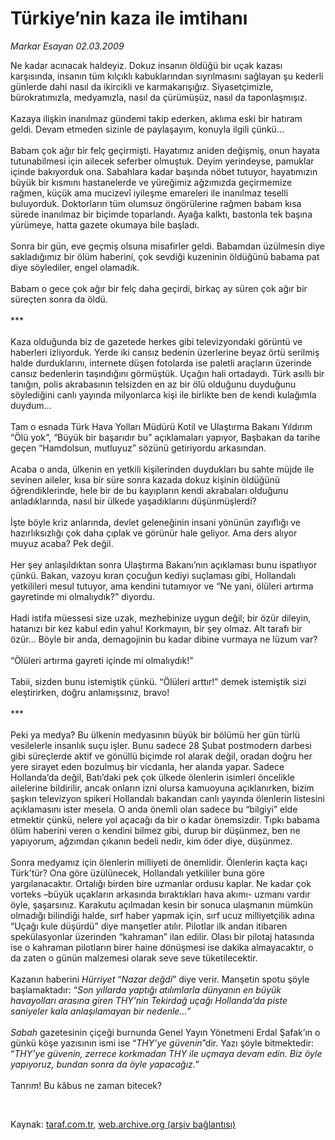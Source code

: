 # Türkiye’nin kaza ile imtihanı

*Markar Esayan 02.03.2009*

<div class="taraf_structure_2col_1zq">
<div class="margen_n">



 <p>Ne kadar acınacak haldeyiz. Dokuz insanın öldüğü bir uçak kazası karşısında, insanın tüm kılçıklı kabuklarından sıyrılmasını sağlayan şu kederli günlerde dahi nasıl da ikircikli ve karmakarışığız. Siyasetçimizle, bürokratımızla, medyamızla, nasıl da çürümüşüz, nasıl da taponlaşmışız. <br/><br/>Kazaya ilişkin inanılmaz gündemi takip ederken, aklıma eski bir hatıram geldi. Devam etmeden sizinle de paylaşayım, konuyla ilgili çünkü... <br/><br/>Babam çok ağır bir felç geçirmişti. Hayatımız aniden değişmiş, onun hayata tutunabilmesi için ailecek seferber olmuştuk. Deyim yerindeyse, pamuklar içinde bakıyorduk ona. Sabahlara kadar başında nöbet tutuyor, hayatımızın büyük bir kısmını hastanelerde ve yüreğimiz ağzımızda geçirmemize rağmen, küçük ama mucizevî iyileşme emareleri ile inanılmaz teselli buluyorduk. Doktorların tüm olumsuz öngörülerine rağmen babam kısa sürede inanılmaz bir biçimde toparlandı. Ayağa kalktı, bastonla tek başına yürümeye, hatta gazete okumaya bile başladı. <br/><br/>Sonra bir gün, eve geçmiş olsuna misafirler geldi. Babamdan üzülmesin diye sakladığımız bir ölüm haberini, çok sevdiği kuzeninin öldüğünü babama pat diye söylediler, engel olamadık. <br/><br/>Babam o gece çok ağır bir felç daha geçirdi, birkaç ay süren çok ağır bir süreçten sonra da öldü. <br/><br/>*** <br/><br/>Kaza olduğunda biz de gazetede herkes gibi televizyondaki görüntü ve haberleri izliyorduk. Yerde iki cansız bedenin üzerlerine beyaz örtü serilmiş halde durduklarını, internete düşen fotolarda ise paletli araçların üzerinde cansız bedenlerin taşındığını görmüştük. Uçağın hali ortadaydı. Türk asıllı bir tanığın, polis akrabasının telsizden en az bir ölü olduğunu duyduğunu söylediğini canlı yayında milyonlarca kişi ile birlikte ben de kendi kulağımla duydum... <br/><br/>Tam o esnada Türk Hava Yolları Müdürü Kotil ve Ulaştırma Bakanı Yıldırım “Ölü yok”, “Büyük bir başarıdır bu” açıklamaları yapıyor, Başbakan da tarihe geçen “Hamdolsun, mutluyuz” sözünü getiriyordu arkasından. <br/><br/>Acaba o anda, ülkenin en yetkili kişilerinden duydukları bu sahte müjde ile sevinen aileler, kısa bir süre sonra kazada dokuz kişinin öldüğünü öğrendiklerinde, hele bir de bu kayıpların kendi akrabaları olduğunu anladıklarında, nasıl bir ülkede yaşadıklarını düşünmüşlerdi? <br/><br/>İşte böyle kriz anlarında, devlet geleneğinin insani yönünün zayıflığı ve hazırlıksızlığı çok daha çıplak ve görünür hale geliyor. Ama ders alıyor muyuz acaba? Pek değil. <br/><br/>Her şey anlaşıldıktan sonra Ulaştırma Bakanı’nın açıklaması bunu ispatlıyor çünkü. Bakan, vazoyu kıran çocuğun kediyi suçlaması gibi, Hollandalı yetkilileri mesul tutuyor, ama kendini tutamıyor ve “Ne yani, ölüleri artırma gayretinde mi olmalıydık?” diyordu. <br/><br/>Hadi istifa müessesi size uzak, mezhebinize uygun değil; bir özür dileyin, hatanızı bir kez kabul edin yahu! Korkmayın, bir şey olmaz. Alt tarafı bir özür... Böyle bir anda, demagojinin bu kadar dibine vurmaya ne lüzum var? <br/><br/>“Ölüleri artırma gayreti içinde mi olmalıydık!” <br/><br/>Tabii, sizden bunu istemiştik çünkü. “Ölüleri arttır!” demek istemiştik sizi eleştirirken, doğru anlamışsınız, bravo! <br/><br/>*** <br/><br/>Peki ya medya? Bu ülkenin medyasının büyük bir bölümü her gün türlü vesilelerle insanlık suçu işler. Bunu sadece 28 Şubat postmodern darbesi gibi süreçlerde aktif ve gönüllü biçimde rol alarak değil, oradan doğru her yere sirayet eden bozulmuş bir vicdanla, her alanda yapar. Sadece Hollanda’da değil, Batı’daki pek çok ülkede ölenlerin isimleri öncelikle ailelerine bildirilir, ancak onların izni olursa kamuoyuna açıklanırken, bizim şaşkın televizyon spikeri Hollandalı bakandan canlı yayında ölenlerin listesini açıklamasını ister mesela. O anda önemli olan sadece bu “bilgiyi” elde etmektir çünkü, nelere yol açacağı da bir o kadar önemsizdir. Tıpkı babama ölüm haberini veren o kendini bilmez gibi, durup bir düşünmez, ben ne yapıyorum, ağzımdan çıkanın bedeli nedir, kim öder diye, düşünmez. <br/><br/>Sonra medyamız için ölenlerin milliyeti de önemlidir. Ölenlerin kaçta kaçı Türk’tür? Ona göre üzülünecek, Hollandalı yetkililer buna göre yargılanacaktır. Ortalığı birden bire uzmanlar ordusu kaplar. Ne kadar çok vorteks –büyük uçakların arkasında bıraktıkları hava akımı- uzmanı vardır öyle, şaşarsınız. Karakutu açılmadan kesin bir sonuca ulaşmanın mümkün olmadığı bilindiği halde, sırf haber yapmak için, sırf ucuz milliyetçilik adına “Uçağı kule düşürdü” diye manşetler atılır. Pilotlar ilk andan itibaren spekülasyonlar üzerinden “kahraman” ilan edilir. Olası bir pilotaj hatasında ise o kahraman pilotların birer haine dönüşmesi ise dakika almayacaktır, o da zaten o günün malzemesi olarak seve seve tüketilecektir. <br/><br/>Kazanın haberini <i>Hürriyet</i> “<i>Nazar değdi</i>” diye verir. Manşetin spotu şöyle başlamaktadır: “<i>Son yıllarda yaptığı atılımlarla dünyanın en büyük havayolları arasına giren THY’nin Tekirdağ uçağı Hollanda’da piste saniyeler kala anlaşılamayan bir nedenle...</i>”<i> <br/><br/>Sabah</i> gazetesinin çiçeği burnunda Genel Yayın Yönetmeni Erdal Şafak’ın o günkü köşe yazısının ismi ise “<i>THY’ye güvenin</i>”dir. Yazı şöyle bitmektedir: “<i>THY’ye güvenin, zerrece korkmadan THY ile uçmaya devam edin. Biz öyle yapıyoruz, bundan sonra da öyle yapacağız.</i>” <br/><br/>Tanrım! Bu kâbus ne zaman bitecek?</p>

<br/>


<div id="taraf_not">
</div>

</div>


</div>

Kaynak: [taraf.com.tr](http://www.taraf.com.tr:80/makale/4278.htm), [web.archive.org (arşiv bağlantısı)](http://web.archive.org/web/20090515150140/http://www.taraf.com.tr:80/makale/4278.htm)
